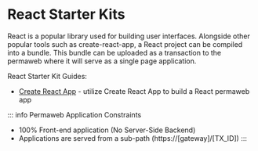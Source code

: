 # React Starter Kits

React is a popular library used for building user interfaces. Alongside other popular 
tools such as create-react-app, a React project can be compiled into a bundle. This bundle
can be uploaded as a transaction to the permaweb where it will serve as a single page application.

React Starter Kit Guides:

* [Create React App](./create-react-app.md) - utilize Create React App to build a React permaweb app

::: info Permaweb Application Constraints
* 100% Front-end application (No Server-Side Backend)
* Applications are served from a sub-path (https://[gateway]/[TX_ID])
:::
